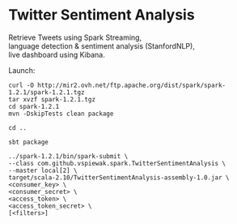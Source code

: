 Twitter Sentiment Analysis
==========================

Retrieve Tweets using Spark Streaming,    
language detection & sentiment analysis (StanfordNLP),    
live dashboard using Kibana.

Launch:

    curl -O http://mir2.ovh.net/ftp.apache.org/dist/spark/spark-1.2.1/spark-1.2.1.tgz
    tar xvzf spark-1.2.1.tgz
    cd spark-1.2.1
    mvn -DskipTests clean package
    
    cd ..
    
    sbt package

    ../spark-1.2.1/bin/spark-submit \
    --class com.github.vspiewak.spark.TwitterSentimentAnalysis \
    --master local[2] \
    target/scala-2.10/TwitterSentimentAnalysis-assembly-1.0.jar \
    <consumer_key> \
    <consumer_secret> \
    <access_token> \
    <access_token_secret> \
    [<filters>]
